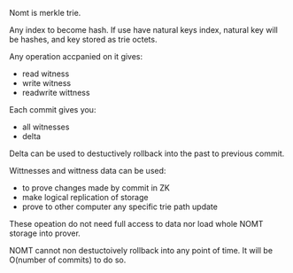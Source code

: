 
Nomt is merkle trie.

Any index to become hash. 
If use have natural keys index, natural key will be hashes,
and key stored as trie octets.

Any operation accpanied on it gives:
- read witness
- write witness
- readwrite wittness

Each commit gives you:
- all witnesses
- delta

Delta can be used to destuctively rollback into the past to previous commit.

Wittnesses and wittness data can be used:
- to prove changes made by commit in ZK
- make logical replication of storage
- prove to other computer any specific trie path update

These opeation do not need full access to data nor load whole NOMT storage into prover.

NOMT cannot non destuctoively rollback into any point of time.
It will be O(number of commits) to do so.
